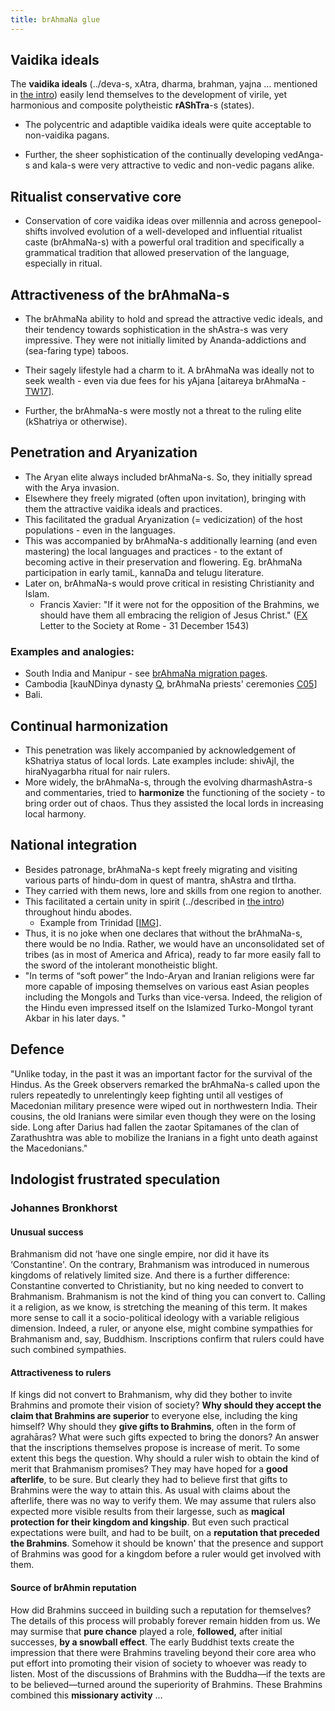 ```yaml
---
title: brAhmaNa glue
---
```


## Vaidika ideals
The **vaidika ideals** (../deva-s, xAtra, dharma, brahman, yajna ... mentioned in [the intro](../../hinduism/introduction/)) easily lend themselves to the development of virile, yet harmonious and composite polytheistic **rAShTra**-s (states).
- The polycentric and adaptible vaidika ideals were quite acceptable to non-vaidika pagans.  

- Further, the sheer sophistication of the continually developing vedAnga-s and kala-s were very attractive to vedic and non-vedic pagans alike.  

## Ritualist conservative core
- Conservation of core vaidika ideas over millennia and across genepool-shifts involved evolution of a well-developed and influential ritualist caste (brAhmaNa-s) with a powerful oral tradition and specifically a grammatical tradition that allowed preservation of the language, especially in ritual.

## Attractiveness of the brAhmaNa-s  
- The brAhmaNa ability to hold and spread the attractive vedic ideals, and their tendency towards sophistication in the shAstra-s was very impressive. They were not initially limited by Ananda-addictions and (sea-faring type) taboos.
- Their sagely lifestyle had a charm to it. A brAhmaNa was ideally not to seek wealth - even via due fees for his yAjana \[aitareya brAhmaNa - [TW17](https://twitter.com/GhorAngirasa/status/926064678245150720)\].  
 
- Further, the brAhmaNa-s were mostly not a threat to the ruling elite (kShatriya or otherwise).

## Penetration and Aryanization
- The Aryan elite always included brAhmaNa-s. So, they initially spread with the Arya invasion.
- Elsewhere they freely migrated (often upon invitation), bringing with them the attractive vaidika ideals and practices.
- This facilitated the gradual Aryanization (= vedicization) of the host populations - even in the languages.
- This was accompanied by brAhmaNa-s additionally learning (and even mastering) the local  languages and practices - to the extant of becoming active in their preservation and flowering. Eg. brAhmaNa participation in early tamiL, kannaDa and telugu literature.  
- Later on, brAhmaNa-s would prove critical in resisting Christianity and Islam.
    - Francis Xavier: "If it were not for the opposition of the Brahmins, we should have them all embracing the religion of Jesus Christ." ([FX](https://archive.org/details/LifeLettersOfStFrancisXavierV1/page/n189/mode/2up) Letter to the Society at Rome - 31 December 1543)

### Examples and analogies:
- South India and Manipur - see [brAhmaNa migration pages](../../../../ethnic-shifts/v1).
- Cambodia \[kauNDinya dynasty [Q](https://www.quora.com/What-is-the-link-between-the-Khmer-Empire-and-ancient-India), brAhmaNa priests' ceremonies [C05](https://www.cambodiadaily.com/archives/priests-uphold-a-unique-and-royal-tradition-50637/)\]
- Bali.


## Continual harmonization
- This penetration was likely accompanied by acknowledgement of kShatriya status of local lords. Late examples include: shivAjI, the hiraNyagarbha ritual for nair rulers.
- More widely, the brAhmaNa-s, through the evolving dharmashAstra-s and commentaries, tried to **harmonize** the functioning of the society - to bring order out of chaos. Thus they assisted the local lords in increasing local harmony.  

## National integration
- Besides patronage, brAhmaNa-s kept freely migrating and visiting various parts of hindu-dom in quest of mantra, shAstra and tIrtha.
- They carried with them news, lore and skills from one region to another.
- This facilitated a certain unity in spirit (../described in  [the intro](../../hinduism/introduction/)) throughout hindu abodes.
    - Example from Trinidad \[[IMG](http://i.imgur.com/Lsadw9y.jpg)\].
- Thus, it is no joke when one declares that without the brAhmaNa-s, there would be no India. Rather, we would have an unconsolidated set of tribes (as in most of America and Africa), ready to far more easily fall to the sword of the intolerant monotheistic blight.  
- "In terms of “soft power” the Indo-Aryan and Iranian religions were far more capable of imposing themselves on various east Asian peoples including the Mongols and Turks than vice-versa. Indeed, the religion of the Hindu even impressed itself on the Islamized Turko-Mongol tyrant Akbar in his later days. "

## Defence
"Unlike today, in the past it was an important factor for the survival of the Hindus. As the Greek observers remarked the brAhmaNa-s called upon the rulers repeatedly to unrelentingly keep fighting until all vestiges of Macedonian military presence were wiped out in northwestern India. Their cousins, the old Iranians were similar even though they were on the losing side. Long after Darius had fallen the zaotar Spitamanes of the clan of Zarathushtra was able to mobilize the Iranians in a fight unto death against the Macedonians."

## Indologist frustrated speculation
### Johannes Bronkhorst  
#### Unusual success
Brahmanism did not ‘have one single empire, nor did it have its ‘Constantine'. On the contrary, Brahmanism was introduced in numerous kingdoms of relatively limited size. And there is a further difference: Constantine converted to Christianity, but no king needed to convert to Brahmanism. Brahmanism is not the kind of thing you can convert to. Calling it a religion, as we know, is stretching the meaning of this term. It makes more sense to call it a socio-political ideology with a variable religious dimension. Indeed, a ruler, or anyone else, might combine sympathies for Brahmanism and, say, Buddhism. Inscriptions confirm that rulers could have such combined sympathies.

#### Attractiveness to rulers
If kings did not convert to Brahmanism, why did they bother to invite Brahmins and promote their vision of society? **Why should they accept the claim that Brahmins are superior** to everyone else, including the king himself? Why should they **give gifts to Brahmins**, often in the form of agrahāras? What were such gifts expected to bring the donors? An answer that the inscriptions themselves propose is increase of merit. To some extent this begs the question. Why should a ruler wish to obtain the kind of merit that Brahmanism promises? They may have hoped for a **good afterlife**, to be sure. But clearly they had to believe first that gifts to Brahmins were the way to attain this. As usual with claims about the afterlife, there was no way to verify them. We may assume that rulers also expected more visible results from their largesse, such as **magical protection for their kingdom and kingship**. But even such practical expectations were built, and had to be built, on a **reputation that preceded the Brahmins**. Somehow it should be known' that the presence and support of Brahmins was good for a kingdom before a ruler would get involved with them. 

#### Source of brAhmin reputation
How did Brahmins succeed in building such a reputation for themselves? The details of this process will probably forever remain hidden from us. We may surmise that **pure chance** played a role, **followed,** after initial successes, **by a snowball effect**. The early Buddhist texts create the impression that there were Brahmins traveling beyond their core area who put effort into promoting their vision of society to whoever was ready to listen. Most of the discussions of Brahmins with the Buddha—if the texts are to be believed—turned around the superiority of Brahmins. These Brahmins combined this **missionary activity** ... 

